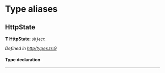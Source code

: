 

# Type aliases

<a id="httpstate"></a>

##  HttpState

**Ƭ HttpState**: *`object`*

*Defined in [http/types.ts:9](https://github.com/polkadot-js/api/blob/f9e8aed/packages/rpc-provider/src/http/types.ts#L9)*

#### Type declaration

___

